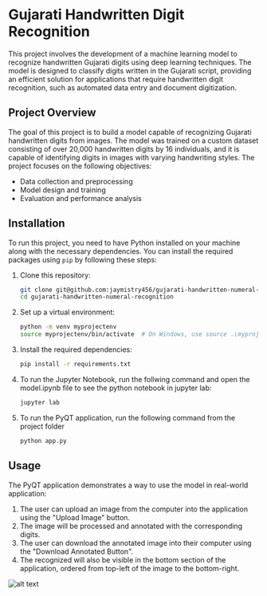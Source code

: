 # Gujarati Handwritten Digit Recognition

This project involves the development of a machine learning model to recognize handwritten Gujarati digits using deep learning techniques. The model is designed to classify digits written in the Gujarati script, providing an efficient solution for applications that require handwritten digit recognition, such as automated data entry and document digitization.

## Project Overview
The goal of this project is to build a model capable of recognizing Gujarati handwritten digits from images. The model was trained on a custom dataset consisting of over 20,000 handwritten digits by 16 individuals, and it is capable of identifying digits in images with varying handwriting styles. The project focuses on the following objectives:
- Data collection and preprocessing
- Model design and training
- Evaluation and performance analysis

## Installation

To run this project, you need to have Python installed on your machine along with the necessary dependencies. You can install the required packages using `pip` by following these steps:

1. Clone this repository:
   ```bash
   git clone git@github.com:jaymistry456/gujarati-handwritten-numeral-recognition.git
   cd gujarati-handwritten-numeral-recognition
2. Set up a virtual environment:
   ```bash
   python -m venv myprojectenv
   source myprojectenv/bin/activate  # On Windows, use source .\myprojectenv\Scripts\activate
3. Install the required dependencies:
   ```bash
   pip install -r requirements.txt
4. To run the Jupyter Notebook, run the follwing command and open the model.ipynb file to see the python notebook in jupyter lab:
   ```bash
   jupyter lab
5. To run the PyQT application, run the following command from the project folder
   ```bash
   python app.py
## Usage
The PyQT application demonstrates a way to use the model in real-world application:
1. The user can upload an image from the computer into the application using the "Upload Image" button.
2. The image will be processed and annotated with the corresponding digits.
3. The user can download the annotated image into their computer using the "Download Annotated Button".
4. The recognized will also be visible in the bottom section of the application, ordered from top-left of the image to the bottom-right.

![alt text](image.png)